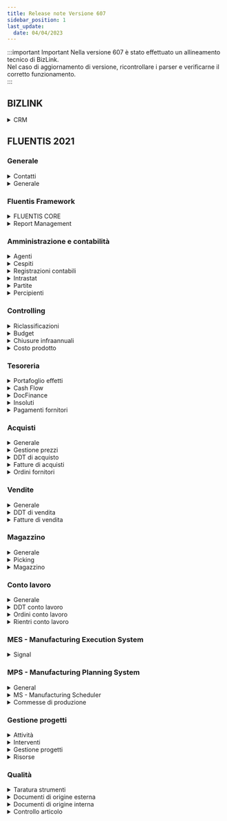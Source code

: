 ```yaml
---
title: Release note Versione 607
sidebar_position: 1
last_update:
  date: 04/04/2023
---
```



:::important Important
Nella versione 607 è stato effettuato un allineamento tecnico di BizLink.    
Nel caso di aggiornamento di versione, ricontrollare i parser e verificarne il corretto funzionamento.    
:::


## BIZLINK 
<details>
   <summary>CRM</summary>

- **Importazione contatti**: aggiunto campo *Persona* nell'importazione contatti CRM. 

</details>


## FLUENTIS 2021

### Generale	

<details>
   <summary>Contatti</summary>		

- **Anagrafiche clienti/fornitori**: revisione cancellazione banca d'appoggio.  
- **CRM**:  
> - effettuando il drag & drop delle attività dalle pending activities alle activities log, veniva persa la descrizione, che ora è stata ripristinata.  
> - extradata contatto resi visibili anche direttamente da dentro le campagne.  
> - nel contatto, modificato campo 'Altre informazioni', in modo che non ripeta più la partita iva ma permetta l'inserimento di nuovi dati.  
> - risolta anomalia di caricamento immagine presente nel template documento.  
> - risolte anomalie legate a drag&drop delle attività configurate per stato di workflow. Reso visibile nel riepilogo attività la data inizio/fine promemoria.   
> - risolto problema di duplicazione 'Attività' nei 'Contatti' creati.  
- **Esportazione file Piano dei Conti e Cash flow per DocFinance**: gestione dei caratteri di fine riga come CR+LF anche per installazioni della parte server di Fluentis su Linux.  
- **Lock Manager**: revisione assegnazione data/utente di modifica della riga di blocco documento di vendita.  

</details>
<details>
   <summary>Generale</summary>		

- **Cambi valute**: revisione salvataggio data di riferimento del cambio.  
- **Controllo lista fatture passive da file Sdi**: revisione procedura.  
- **E-Transport**: aggiunte le tabelle 'Valico di frontiera' e 'Ufficio doganale'.  
- **Fast start Fluentis2021**: nel fast start e nelle installazioni già attive, gestione dei record italiani di default della tabella festività.  
- **Gestione sconti a valore in documenti di vendita**: lo sconto unitario viene gestito ora con 8 decimali massimi, come da limite in Fatturazione elettronica.   
- **Navigatore articoli**: revisione tab 'Utilizzo fidi'.  

</details>

### Fluentis Framework

<details>
   <summary>FLUENTIS CORE</summary>  

- **ARM - report**: risolta anomalia sulle label localizzate che, in caso di chiave scritta in maiuscolo, non veniva interpretata correttamente da Fluentis.
- **WorkFlow Transition**: ora è possibile eseguire una transizione in un WorkFlow, senza modificare Object Status.
Lo stato iniziale e finale rimarranno gli stessi, ma la transizione verrà comunque eseguita.

</details>

<details>
   <summary>Report Management</summary> 

- **Stampa Fattura**: sistemato script della stampa.   

</details>


### Amministrazione e contabilità   

<details>
   <summary>Agenti</summary>  

- **Impostazione provvigioni per fasce di sconto in anagrafica agente**: modifica messaggio in chiusura della form per 
avvisare che mancano le date competenza, aggiunti pulsanti per attribuirle massivamente (sia data iniziale che 
finale), pulsanti attivi solo per questa tipologia provvigionale.

</details>

<details>
   <summary>Cespiti</summary>  

- **Ammortamento cespiti**: revisione esecuzione rollback solo alla selezione del dato in griglia.  
- **Categorie cespiti**: campo rinominato.  
- **Parametri cespiti**: inserimento nuovo flag di gestione delle impostazioni contabili dei centri di costo, attivo per 
società con il controlling attivo. Con questa opzione, si toglie l'obbligo delle impostazioni specifiche del controlling 
e si usano i centri e le logiche contabili (nell'ordine il centro in testata cespite, quello nella categoria cespite, nel 
conto dell'ammortamento), di valorizzazione dell'analitica.  
- **Ripresa ammortamento cespiti**: revisione gestione ed elaborazione.  
- **Rollaback ammortamento cespiti**: la procedura è stata rivista per calcolo giorni possesso e attribuzione data 
ammortamento in elaborazione; revisione per errore di fk sui centri legati all'ammortamento.  
Correzione dell'application exception : ͞The DELETE statement conflicted with the REFERENCE constraint 
"FK_FI_CostCenterDepreciations_FI_FixedAssetDepreciations". The conflict occurred in database 
"Fluentis2021Trunk", table "Fluentis.FI_CostCenterDepreciations", column 
'FICCD_FixedAssetDepreciation_FIFAD_Id'. The statement has been terminated.͟   
- **Simulazione piani di ammortamento**: creata procedura di calcolo delle simulazioni dei piani di ammortamento.  
- **Stampa Controllo cespiti**: sviluppo procedura di stampa di controllo cespiti, per la verifica di quadratura tra modulo 
cespiti e contabilità.  
- **Stampa Schede cespiti**: test sulla presenza dell'anno di riferimento prima dell'esecuzione del report.  
- **Verifiche dati per controlling**: filtrando per CdC mancanti, ora sono visualizzati anche i cespiti con assegnazione 
non al 100% o con moltiplicatore 0.  

</details>

<details>
   <summary>Registrazioni contabili</summary>  

- **Amministrazione finanza e controllo**: allineamento gestione user rights.  
- **Apertura automatica conti**:   
  - disattivazione del pulsante di contabilizzazione dopo l'inserimento massivo sottoconti, 
per richiedere il salvataggio dei dati.  
  - gestione messaggi in lingua utente.  
  - nella tabella, i campi FIAAO_PostingDateOfClosing, FIAAO_AccrualDateOfClosing, 
FIAAO_MovementDescriptionOfClosing sono stati rinominati in "...OfOpening". Allineamento nomi proprietà.  
- **Calcolo liquidazioni periodiche IVA**: revisione test su appartenenza ad un gruppo iva.  
- **Stampa Controllo delle dichiarazioni di intento**: creazione di un nuovo report che visualizza i dettagli delle 
registrazioni e documenti che consumano le varie dichiarazioni di intento. Inoltre, all'interno del registro è stato 
attivato lo stesso processo di stampa, che viene eseguito filtrando le dichiarazioni selezionate in griglia.  
- **Stampa Controllo dichiarazioni di intento**: revisione gestione segni note di credito.  
- **Stampa Libro giornale in definitivo**: revisione processo.  
- **Tabella Fluentis.FI_Postings**: rinominato il campo da FIP_PrintingUser_USR_Id_SECU_Id a 
FIP_PrintingUser_SECU_Id.  
- **Tabelle F24**: modificati i campi FIOA_PeriodeFrom e FIOA_PeriodeTo in FIOA_PeriodFrom e FIOA_PeriodTo.  
- **Versamenti IVA**: revisione cancellazione record.   
- **Visualizzazione Bilancio**: revisione calcoli e filtri per causale.  
- **Visualizzazione dei movimenti dei centri aziendali**: gestione dei casi di divisa vuota nel movimento del centro.

</details>

<details>
   <summary>Intrastat</summary> 

- **Cancellazione righe intrastat**: rivisto salvataggio.  
- **Contabilizzazione fatture di acquisto e vendita**: revisione per nomenclature intrastat.  
- **Creazione file intra**: prima di creare il file ora viene verificato se esistono righe, nella sezione Ter, senza periodo o senza anno o con sia il mese che il trimestre valorizzato.  
- **Creazione file Intrastat**: se viene impostato il parametro interno di creazione file per Entratel, allora ora si usa il codice utente dei parametri di contabilità per nominare il file e riportarlo nella prima riga del file stesso. In caso di file per intraweb, il file creato sarà 'scambi.cee' e non avrà la riga iniziale per entratel.  
- **Nomenclature combinate intrastat**: aggiunto flag per identificare i codici dei servizi. L'help nomenclatura, nelle griglie intrastat, filtra la tipologia sulla base del tipo riga (quater/quinquies per servizi, altrimenti beni).  
- **Procedure automatiche di creazione intrastat (localizzazione italiana)**: inserimento di un parametro generale (di tipo smallint, tabelle PARAM_Parameters e fluentis.SH_LocalizationParameters) impostato a 1 di default, che se impostato a zero consente di non arrotondare automaticamente le righe in uscita dalle procedure automatiche di creazione intrastat.  

</details>

<details>
   <summary>Partite</summary> 

- **Gestione partite**: visualizzazione dei dati bancari presi dalla tabella di impostazione creazione pagamenti, per dar modo di modificarli senza dover entrare in registrazione contabile.
- **Navigatore articoli**: revisione gestione tab 'Utilizzo fidi'.
- **Partite e Chiusura conti infrannuale**: attivazione dei pulsanti 'Nuovo' direttamente in apertura della maschera.
- **Partite**: impostata di default la griglia read only.
- **Suddivisione partite**: revisione algoritmo.

</details>

<details>
   <summary>Percipienti</summary> 

- **Campo FIDD_SommeRestituite**: rinominato in FIDD_AmountsReturned
- **Compensi - Tipo riga**: gestione del dizionario in lingua.
- **Contabilizzazione Enasarco**: revisione gestione lingua nei messaggi di errore.
- **Percipienti**: revisione esportazione file F24 nella parte di valorizzazione dei dati. Il file esportato usciva senza i valori
- **Rollback contabilizzazione pagamenti compensi e contabilizzazione compensi**: revisione per mantenimento del flag ‘Contabilizzato’ in testata compenso; abilitazione rollback contabilizzazione compensi anche se la causale ha blocco cancellazione se partita pagata.

</details>

### Controlling
<details>
   <summary>Riclassificazioni</summary>

  - **Comparazione riclassificazioni**: revisione gestione visualizzazione dettagli periodo.  
  - **Modelli di riclassificazione**: revisione inserimento nodi di livello inferiore.  
  - **Riclassificazioni di bilancio**: revisione gestione modifiche nella griglia dei conti del riclassificato.  
  - **Ripresa dati da fatture di vendita**: revisione procedura.  

</details>
<details>
   <summary>Budget</summary>

 - **Consolidamento master in area controlling**: inserimento messaggio di richiesta data di registrazione se non 
impostato nella form.
 - **Scritture di rettifica e integrazione**: gestione campo commessa.
 - **Valorizzazione area acquisti e vendite**: gestione dimensione commesse se la società ha il controlling attivo.

</details>

<details>
   <summary>Chiusure infraannuali</summary>  

- **Calcolo ammortamenti nel controlling**: revisione elaborazione.  
- **Chiusura conti infrannuale**: inserimento progress bar per visualizzare il dettaglio dei passaggi in esecuzione.  
- **Chiusura infrannuale**: revisione attivazione pulsanti di modifica.  
- **Creazione chiusura infrannuale**: ottimizzazione dei tempi di esecuzione.  
- **Ammortamento cespiti per il controlling**: revisione per calcolo sul valore esistente nel singolo periodo.  
- **Consolidamento**: revisione procedura di rollback.  
- **Contabilizzazione rimanenze**: gestione progress bar.  
- **Elaborazione consuntivo di progetto**: revisione eliminazione e creazione nuovi dati di periodo.  
- **Elaborazione periodi Controlling**: aggiunto test sul periodo finale di calcolo ammortamenti, che non può essere 
superiore a 12.  
- **Prima nota movimenti fisici**: rinominati campo e oggetto.

</details>

<details>
   <summary>Costo prodotto</summary>  

- **Storico costo prodotto**: revisione apertura in modifica/visualizzazione.

</details>

### Tesoreria

<details>
   <summary>Portafoglio effetti</summary>		

- **Contabilizzazione distinte effetti**: revisione per gestione contabilizzazione con effetti che hanno partita con iva sospesa.  
- **Distinte effetti**: nei tipi distinte, creazione del nuovo tipo 'LCR' (riba del mercato francese). Nuovo pulsante e gestione del tracciato LCR in gestione distinte.  
- **Generazione file RiBa**: revisione gestione localizzata del testo dei riferimenti fattura.  

</details>	
<details>
   <summary>Cash Flow</summary>		

- **Cash flow**:  
>  - nel trasferimento dati manuale da help contabilità, ottimizzazione tempi di caricamento dati.  
> - revisione dell'help contabilità disponibile quando si è in modifica del cash flow calcolato.  
> - revisione dell'help ordini clienti.    
> - revisione inserimento dati manuale da ricerca ddt di acquisto per ottimizzazione tempi.  
- **Consolidamento**: revisione gestione tab di rollback.   
- **Esportazione cash flow per DocFinance**:  
> - l’esportazione cash flow per DocFinance non imposta più tutti i flag nei parametri automatici di generazione cash flow.   
> - modifica della gestione campo "Nr. Titoli / Tipo sequenza", 5 caratteri da posizione 51, per cambiare da '1 ' a '00001'.   
- **Generazione automatica cash flow**: revisione elaborazione tipo flusso anticipi.   

</details>	
<details>
   <summary>DocFinance</summary>		

- **Import registrazioni contabili da DocFinance**   
> - nella form viene visualizzata la griglia per dettaglio errori.
> - revisione flusso.  
> - revisione gestione inserimento pagamenti per esclusione righe legate a conti differenti da quello intestatario della partita.  
- **Importazione registrazioni del modulo DocFinance**: abilitazione della cancellazione da tastiera della singola registrazione selezionata nella seconda griglia e aggiunto il relativo pulsante nella ribbon.  

</details>	
<details>
   <summary>Insoluti</summary>		

- **Insoluti**: revisione per campi non in lingua utente.

</details>
<details>
   <summary>Pagamenti fornitori</summary>		

- **Creazione automatica pagamenti fornitori**:  
> - revisione attivazione/disattivazione campi per contabilizzazione.  
> - fix cambio data pagamento quando la griglia del primo tab è vuota.  

</details>	

### Acquisti

<details>
   <summary>Generale</summary>		

- **Documenti di acquisto**: corretta la registrazione di magazzino quando la causale dei parametri è diversa dalla causale dell'articolo.
- **Dichiarazione di intento nei documenti di acquisto**: all'inserimento della riga articolo o al cambio di valore della riga viene ora eseguito una verifica sul residuo disponibile nella dichiarazione di intento (sulla base dei documenti salvati ad esclusione di quello in modifica/inserimento) in modo da proporre la dichiarazione che ha residuo sufficiente per coprire l'importo di riga. Nel caso in cui non ve ne siano disponibili, si assegna la prima con residuo per eventuali considerazioni manuali dell'utente.

</details>	
<details>
   <summary>Gestione prezzi</summary>		

- **Codici paghe**: inseriti flag per gestire Ferie/Permessi/ROL/Smartworking; inserito blocco per identificare un unico codice paga con tutti i flag ed inserito blocco per modificare codici paga già utilizzati nei cedolini.  

</details>	
<details>
   <summary>DDT di acquisto</summary>		

- **DDT di acquisto**: il flag 'Prezzo manuale' viene trasferito dagli ordini ai DDT.  

</details>
<details>
   <summary>Fatture di acquisti</summary>		

- **Contabilizzazione fatture di vendita**: revisione del test di periodo iva già chiuso.

</details>	
<details>
   <summary>Ordini fornitori</summary>		

- **Evasione ordini fornitori**: risolto errore uscente al salvataggio del DDT dopo l'evasione di un ordine fornitore derivante da commessa.  
- **Gestione dichiarazioni di intento in flusso acquisti**: l'evasione di un ordine fornitore che ha già l'aliquota iva della dichiarazione di intento va ora a verificare se esiste la dichiarazione valida disponibile per mantenere l'aliquota stessa, per riportarla all'iva ordinaria in caso negativo.  
- **Ordini fornitori**: negli articoli degli 'Ordini fornitori', l’help di riga uscente digitando % nell’Articolo fornitore' ha le colonne corrette.  

</details>

### Vendite	

<details>
   <summary>Generale</summary>		

- **Conversione da F2015 a F2021**: conversione dei vettori nella nuova collection dei vettori nei documenti.  
- **Destinatari/destinazioni/vettori**: nella stringa con l'indirizzo completo di destinatari/destinazioni/vettori ora si valorizza il numero civico e l'edificio, se impostati nell'anagrafica.  
- **Documenti di vendita**: in caso di creazione registrazione con la data del documento, vengono presi in considerazione anche le date per 'Mittente' e 'Destinatario', oltre che per 'Vettore'.  
- **Fatture e DDT di vendita**: il Peso di riga in DDT e fatture viene ricalcolato anche al variare della quantità alternativa nel caso di UM alternativa 'Tassativa'.  
- **Gestione provvigioni agenti su fasce di sconto**: gestione delle fasce anche quando non presente la categoria provvigionale.
- **Dichiarazione di intento nei documenti di vendita**: all'inserimento della riga articolo o al cambio di valore della riga viene ora eseguito una verifica sul residuo disponibile nella dichiarazione di intento (sulla base dei documenti salvati ad esclusione di quello in modifica/inserimento) in modo da proporre la dichiarazione che ha residuo sufficiente per coprire l'importo di riga. Nel caso in cui non ve ne siano disponibili, si assegna la prima con residuo per eventuali considerazioni manuali dell'utente.  
	
</details>
<details>
   <summary>DDT di vendita</summary>		

- **DDT di vendita**: 
> - le spese finali del DDT riportano l'IVA della dichiarazione di intento, anche se il DDT proviene da ordine.  
> - i pesi articolo vengono correttamente riportati dall’ordine al DDT anche passando per il picking.  
- **Gestione CONAI**: l'algoritmo di calcolo CONAI ora interviene automaticamente in fase di Creazione DDT/Fattura da Picking. La funzione ricalcolo CONAI nei DDT/Fatture di Vendita ora considera anche gli articoli passati per Picking.  
- **Prenotazione lotti**: risolto il problema della procedura di 'Prenotazione lotti' durante l'aggiornamento della quantità del lotto selezionato nel documento già salvato nel database.  
- **Visualizzazione giacenze**: nel caso di 'Creazione fattura da DDT' e successivo scarico del DDT, la 'Visualizzazione giacenze' viene aggiornata correttamente.  
	
</details>
<details>
   <summary>Fatture di vendita</summary>		

- **Bilancino di fatturazione**: sviluppo form e allineamento report.  
- **Contabilizzazione autofatture da area vendite**: nel caso sia presente il cedente prestatore nell'autofattura, la registrazione creata riporterà questo dato nel conto partner dei parametri della registrazione contabile creata.  
- **Contabilizzazione fatture di vendita**:    
> - revisione del test di periodo iva già chiuso.   
> - aggiunta opzione per 'Aliquota IVA' da assegnare in griglia 'IVA' all'importo omaggi; aggiunto flag per raggruppare gli importi delle righe di sottoconto uguale.  
> -  gestione note di variazione.  
> - revisione gestione date competenza per rilevazione automatica fatture da ricevere.  
- **Creazione autofatture in vendita da registrazioni contabili**: il sistema ora riporta nella descrizione articolo la nota che viene scritta nel dettaglio della riga iva, concatenando i valori se questi finiscono nella stessa riga.  
- **Creazione file Sdi fatture di vendita**: gestione sconti a valore, lo sconto unitario deve avere al massimo 8 decimali, non sono consentiti tipi sconto misti né sconti a valore dove lo sconto totale differisce dallo sconto unitario per più di un centesimo.  
- **Creazione file Sdi**: rimozione spazi da tag Iban.  
- **Evasione ordini multipi**: inserito controllo su destinatario e destinazione in caso di Evasione ordini multipli in DDT o fattura.  
- **Fatturazione elettronica fatture di vendita**: gestione del formato FSM10 (fattura semplificata) per fatture di tipo 'Note di variazione di sola IVA'.  
- **Fatture di vendita**:   
> - gestita la cancellazione fatture generate da 'Valorizzazione intervento', anche direttamente dalla form di 'Ricerca fattura' e non solo tramite 'Rollback' della procedura.  
> - nella 'Valorizzazione interventi', valorizzando un singolo intervento con extradata in testata 'Intervento' propagato da 'Anagrafica cliente', non veniva riportato in fattura nonostante la configurazione attivata. Nella valorizzazione di più interventi il caso non si verificava.   
- **Generazione file Sdi fatture di vendita**: revisione gestione nome/cognome per persone fisiche su anagrafica collegata alla società e per il cliente della fattura.  
- **Stampe fatture di vendita**: aggiunta la stampa 'Bilancino di fatturazione'.  
	
</details>

### Magazzino	

<details>
   <summary>Generale</summary>		

- **Inventario a quantità valorizzato**: è stata corretta l'anomalia nella stampa, nei casi in cui si venissero usati come valorizzazione il flag 'Costo medio' (senza da anagrafica articolo) o il flag 'Costo ultimo' con anagrafica articolo.
- **Contabilizzazione movimenti di magazzino**: revisione gestione segni della registrazione.
- **Help lotti**: ora calcola il decremento della disponibilità degli stessi, anche se il documento non è stato ancora memorizzato nel DB.
- **MES**: corretto bug nel calcolo della quantità dei materiali da consumare nel caso in cui vi siano molti decimali.  

</details>
<details>
   <summary>Picking</summary>		

- **Creazione DDT**: risolta l'anomalia generata in fase di creazione DDT da gestione spunta.
- **Gestione picking**: impostato ordinamento di default per ID riga 'Articolo picking' (prima era per ID Articolo) e resa disponibile 'Gestione profili'.  

</details>
<details>
   <summary>Magazzino</summary>		

- **Differenze inventariali**: corretta l'anomalia nella form di ricerca.
- **Magazzino**:  
> - corretto bug nella procedura di chiusura di magazzino.
> - risolto problema di duplicazione lotti a seguito del carico DDT di acquisto antecedente alla creazione della fattura.
- **MPS**: corretto bug sugli stati delle righe delle commesse multiprodotto.  

</details>

### Conto lavoro

<details>
   <summary>Generale</summary>		

- **Rientri Conto Lavoro**:  
> - corretto bug nella procedura di registrazione rientri.  
> - in tab 'Materiali' > 'Dettaglio materiale', è possibile caricare a magazzino materiali anche con un nuovo lotto diverso da quelli già presenti.
    
</details>
<details>
   <summary>DDT conto lavoro</summary>		

- **DDT di consegna**:  
> - correzione trasferimento 'Pesi' tra 'Ordine' e 'DDT di conto lavoro'.  
> - il prezzo del materiale da consegnare al terzista viene proposto sempre a zero.  
> - è possibile cambiare la destinazione nelle DDT.
- **DDT**: correzione procedura di 'Ricerca articolo' manuale nelle righe dei DDT di acquisto.

</details>
<details>
   <summary>Ordini conto lavoro</summary>		

- **Ordine conto lavoro**: correzione errore uscente al cambio 'Fornitore' in un 'Ordine di conto lavoro' derivante da 'Rilascio ordini pianificati'.

</details>
<details>
   <summary>Rientri conto lavoro</summary>		

- **Rientro conto lavoro**: inserito il parametro relativo all'obbligatorietà dei lotti nei 'Parametri conto lavoro'.

</details>




### MES - Manufacturing Execution System	

<details>
   <summary>Signal</summary>	

- **Segnalazioni**: risolto il problema di inserimento lotti nella prima riga delle segnalazioni di produzione.

</details>

### MPS - Manufacturing Planning System	

<details>
   <summary>General</summary>

- **Macchine**: alle 'Macchine' ora possono essere associati articoli di sola 'Natura articolo': 'Macchina', 'Impianto' e 'Componenti impianto'.  
- **Parametri schedulazione generale**: ora viene correttamente salvato il flag 'Considera disponibilità anche per il primo livello'.  

</details>
<details>
   <summary>MS - Manufacturing Scheduler</summary>	

- **Parametri MPS**: è stato aggiunto un nuovo parametro 'Numero massimo di mesi per la schedulazione'.
Il nuovo parametro ha effetto nella proposta della data 'Schedulare fino al' presente nei 'Parametri generali' della 'Schedulazione generale' e 'Schedulazione capacità finita'.
In 'Schedulare fino al', alla data odierna verranno sommati un numero di mesi pari a quanto indicato nel nuovo parametro.  
- **Schedulazione generale**: corretto bug nel caso in cui venga schedulata una commessa già in stato esecutivo.  

</details>	

<details>
   <summary>Commesse di produzione</summary>		

- **Commessa di produzione**: reso editabile il campo 'Data/Tassativa' (FSProductionJobOrder.Date) all'interno delle commesse di produzione.  

</details>

### Gestione progetti

<details>
   <summary>Attività</summary>		

- **Attività**:   
> - introdotta gestione calcolo ferie/permessi/ROL nella elaborazione dati per cedolino.
> - risolta anomalia per cui le spese sostenute nell'intervento non venivano riportate correttamente nelle corrispondenti attività generate dall'intervento.
- **Dichiarazione attività**: inserito nuovo campo nella interfaccia della dichiarazione attività, che permette di indicare i minuti di sovrapposizione con altre attività/interventi.
- **Richieste di ferie/permessi**: corretto controllo successione date nelle richieste.
	
</details>
<details>
   <summary>Interventi</summary>		

- **Generazione interventi da pianificati a calendario**: viene proposto il tipo intervento configurato per il tipo pianificato.
- **Interventi pianificati**: l'importo totale dell'intervento pianificato viene ricalcolato sulla base delle ore definite nella fascia oraria inserite in anagrafica cliente o, se nullo, prese dai parametri 'Gestione progetti'.
- **Interventi**: 
> - se la spesa ha importo = 0 non viene visualizzato l'alert di mancanza allegato.
> - sistemato l'errore alla creazione dell'intervento da calendario. 
	
</details>
<details>
   <summary>Gestione progetti</summary>		

- **Cedolino**: sostituzione codice paga nel cedolino, se configurato, per le attività con flag 'Smart working' attivo.
- **Creazione automatica sprint**: corretta la procedura di creazione e apertura sprint per cliente, PM e periodo di tempo. 
- **Progetti**: gestita propagazione extradata nei documenti collegati alla wbs di progetto per cui è stato configurato l’extradata.
- **Stato avanzamento lavori**: aggiunta gestione 'Natura' nella tabella per i 'Tipi origine costo/ricavo'; corrette alcune anomalie nella elaborazione del SAL.
- **Valorizzazione interventi**: risolto caso in cui la riga di storno WIP non veniva inserita in fattura.
	
</details>
<details>
   <summary>Risorse</summary>		

- **Cedolini**: nei cedolini paga, nella griglia 'Valor', è stato rimosso elenco valori riepilogativo dei movimenti con flag 'Esterno' abilitato. 
- **Dipendenti**: nella elaborazione cedolino paghe vengono considerate le ore configurate nel 'Turno principale' se presenti, altrimenti si considera la configurazione dell'orario di lavoro.
- **Richiesta ferie/permessi**: alla conferma del periodo, viene settato il flag 'Gestito'.
- **Riepiloghi per cedolini**: corretta anomalia in cancellazione cedolini paga legato al residuo di ferie-permessi-rol.
- **Risorse - Paghe**: gestiti casi specifici per le ore di viaggio con indennità di trasferta.
- **Risorse**:  
> - cambiato criterio di raggruppamento righe nei cedolini: Risorsa, Codice Paga nell’attività, Data Attività, Flag Interno/Esterno del tipo intervento collegato all’attività (se presente).
> - generazione ed inserimento manuale da nuovo di interventi pianificati/interventi/attività, valorizzano il flag "Smart working" in base alla configurazione anagrafica della risorsa.
	
</details>

### Qualità

<details>
   <summary>Taratura strumenti</summary>		

- **Strumenti di misura**:  
> - agli 'Strumenti di misura' ora possono essere associati articoli di sola 'Natura articolo' 'Attrezzatura'.  
> - Gestite nuove informazioni nell'anagrafica:   
> > - i fornitori di Taratura, Manutenzione/Assistenza, Ubicazione;  
> > - se di proprietà del cliente e Cliente proprietario;  
> > - la Classe di taratura (e relativa nuova tabella di gestione);  
> > - un elenco di Articoli tarabili con lo strumento in gestione.   

</details>	
<details>
   <summary>Documenti di origine esterna</summary>		

- **Categorie**: è stata implementata la nuova gestione che permette codifica delle Categorie dei documenti di origine esterna.  
Per categoria è possibile indicare:  
> - il sito di ubicazione;  
> - la funzione responsabile;  
> - la lista di distribuzione;  
> - la lista di accesso ad altre funzioni.   

</details>	
<details>
   <summary>Documenti di origine interna</summary>		

- **Categorie**: è stata implementata la nuova gestione che permette codifica delle Categorie dei documenti di origine interna.  
Per categoria è possibile indicare:  
> - il metodo di codifica;  
> - il sito di ubicazione;  
> - la funzione responsabile per la verifica/approvazione;  
> - la funzione responsabile per la redazione/emissione;  
> - la lista di distribuzione;  
> - la lista di accesso ad altre funzioni.  

</details>	
<details>
   <summary>Controllo articolo</summary>		

- **Controllo articoli**: gestione dei Tipi prova distruttivi e relativa movimentazione.

</details>	
